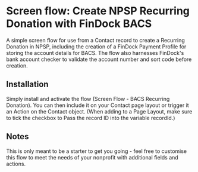 # Screen flow: Create NPSP Recurring Donation with FinDock BACS

A simple screen flow for use from a Contact record to create a Recurring Donation in NPSP, including the creation of a FinDock Payment Profile for storing the account details for BACS. The flow also harnesses FinDock's bank account checker to validate the account number and sort code before creation.

## Installation

Simply install and activate the flow (Screen Flow - BACS Recurring Donation). You can then include it on your Contact page layout or trigger it an Action on the Contact object. (When adding to a Page Layout, make sure to tick the checkbox to Pass the record ID into the variable recordId.)

## Notes

This is only meant to be a starter to get you going - feel free to customise this flow to meet the needs of your nonprofit with additional fields and actions.
